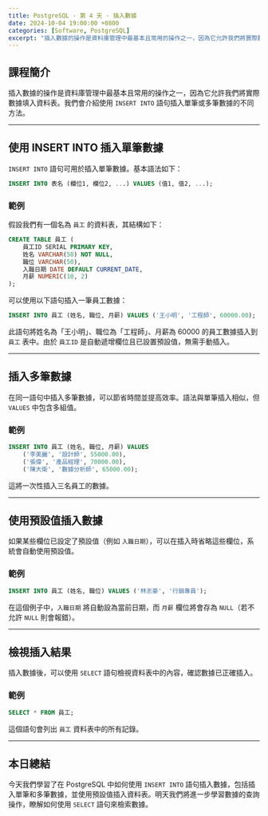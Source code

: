 ```yaml
---
title: PostgreSQL - 第 4 天 - 插入數據
date: 2024-10-04 19:00:00 +0800
categories: [Software, PostgreSQL]
excerpt: "插入數據的操作是資料庫管理中最基本且常用的操作之一，因為它允許我們將實際數據填入資料表。我們會介紹使用 `INSERT INTO` 語句插入單筆或多筆數據的不同方法。"
---
```


## 課程簡介
插入數據的操作是資料庫管理中最基本且常用的操作之一，因為它允許我們將實際數據填入資料表。我們會介紹使用 `INSERT INTO` 語句插入單筆或多筆數據的不同方法。

---

## 使用 INSERT INTO 插入單筆數據

`INSERT INTO` 語句可用於插入單筆數據。基本語法如下：

```sql
INSERT INTO 表名 (欄位1, 欄位2, ...) VALUES (值1, 值2, ...);
```

### 範例
假設我們有一個名為 `員工` 的資料表，其結構如下：

```sql
CREATE TABLE 員工 (
    員工ID SERIAL PRIMARY KEY,
    姓名 VARCHAR(50) NOT NULL,
    職位 VARCHAR(50),
    入職日期 DATE DEFAULT CURRENT_DATE,
    月薪 NUMERIC(10, 2)
);
```

可以使用以下語句插入一筆員工數據：

```sql
INSERT INTO 員工 (姓名, 職位, 月薪) VALUES ('王小明', '工程師', 60000.00);
```

此語句將姓名為「王小明」、職位為「工程師」、月薪為 60000 的員工數據插入到 `員工` 表中。由於 `員工ID` 是自動遞增欄位且已設置預設值，無需手動插入。

---

## 插入多筆數據

在同一語句中插入多筆數據，可以節省時間並提高效率。語法與單筆插入相似，但 `VALUES` 中包含多組值。

### 範例
```sql
INSERT INTO 員工 (姓名, 職位, 月薪) VALUES 
    ('李美麗', '設計師', 55000.00),
    ('張偉', '產品經理', 70000.00),
    ('陳大衛', '數據分析師', 65000.00);
```

這將一次性插入三名員工的數據。

---

## 使用預設值插入數據

如果某些欄位已設定了預設值（例如 `入職日期`），可以在插入時省略這些欄位，系統會自動使用預設值。

### 範例
```sql
INSERT INTO 員工 (姓名, 職位) VALUES ('林志豪', '行銷專員');
```

在這個例子中，`入職日期` 將自動設為當前日期，而 `月薪` 欄位將會存為 `NULL`（若不允許 `NULL` 則會報錯）。

---

## 檢視插入結果

插入數據後，可以使用 `SELECT` 語句檢視資料表中的內容，確認數據已正確插入。

### 範例
```sql
SELECT * FROM 員工;
```

這個語句會列出 `員工` 資料表中的所有記錄。

---

## 本日總結
今天我們學習了在 PostgreSQL 中如何使用 `INSERT INTO` 語句插入數據，包括插入單筆和多筆數據，並使用預設值插入資料表。明天我們將進一步學習數據的查詢操作，瞭解如何使用 `SELECT` 語句來檢索數據。
